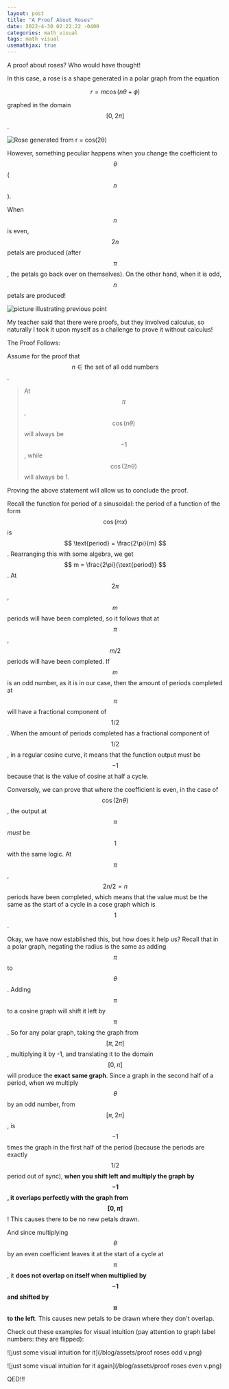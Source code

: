 ```yaml
---
layout: post
title: "A Proof About Roses"
date: 2022-4-30 02:22:22 -0400
categories: math visual
tags: math visual
usemathjax: true
---
```


A proof about roses? Who would have thought!

In this case, a rose is a shape generated in a polar graph from the equation

$$ r = m\cos(n \theta + \phi) $$

graphed in the domain $$ [0, 2\pi] $$.

![Rose generated from r = cos(2θ)](/blog/assets/rose.1.png)


However, something peculiar happens when you change the coefficient to $$ \theta $$ ($$ n $$).

When $$ n $$ is even, $$ 2n $$ petals are produced (after $$ \pi $$, the petals go back over on themselves). On the other hand, when it is odd, $$ n $$ petals are produced!

![picture illustrating previous point](/blog/assets/rose.2.png)

My teacher said that there were proofs, but they involved calculus, so naturally I took it upon myself as a challenge to prove it without calculus!

The Proof Follows:

Assume for the proof that $$ n \in \text{the set of all odd numbers} $$.

> At $$ \pi $$, $$ \cos(n\theta) $$ will always be $$ -1 $$, while $$ \cos(2n\theta) $$ will always be 1.

Proving the above statement will allow us to conclude the proof.

Recall the function for period of a sinusoidal: the period of a function of the form $$ \cos(mx) $$ is $$ \text{period} = \frac{2\pi}{m} $$. Rearranging this with some algebra, we get $$ m = \frac{2\pi}{\text{period}} $$. At $$ 2\pi $$, $$ m $$ periods will have been completed, so it follows that at $$ \pi $$, $$ m/2 $$ periods will have been completed. If $$ m $$ is an odd number, as it is in our case, then the amount of periods completed at $$ \pi $$ will have a fractional component of $$ 1/2 $$. When the amount of periods completed has a fractional component of $$ 1/2 $$, in a regular cosine curve, it means that the function output must be $$ -1 $$ because that is the value of cosine at half a cycle.

Conversely, we can prove that where the coefficient is even, in the case of $$ \cos(2n\theta) $$, the output at $$ \pi $$ *must* be $$ 1 $$ with the same logic. At $$ \pi $$, $$ 2n/2 = n $$ periods have been completed, which means that the value must be the same as the start of a cycle in a cose graph which is $$ 1 $$.

Okay, we have now established this, but how does it help us? Recall that in a polar graph, negating the radius is the same as adding $$ \pi $$ to $$ \theta $$. Adding $$ \pi $$ to a cosine graph will shift it left by $$ \pi $$. So for any polar graph, taking the graph from $$ [\pi, 2\pi] $$, multiplying it by -1, and translating it to the domain $$ [0, \pi] $$ will produce the **exact same graph**. Since a graph in the second half of a period, when we multiply $$ \theta $$ by an odd number, from $$ [\pi, 2\pi] $$, is $$ -1 $$ times the graph in the first half of the period (because the periods are exactly $$ 1/2 $$ period out of sync), **when you shift left and multiply the graph by $$ -1 $$, it overlaps perfectly with the graph from $$ [0, \pi] $$**! This causes there to be no new petals drawn.

And since multiplying $$ \theta $$ by an even coefficient leaves it at the start of a cycle at $$ \pi $$, it **does not overlap on itself when multiplied by $$ -1 $$ and shifted by $$ \pi $$ to the left**. This causes new petals to be drawn where they don't overlap.

Check out these examples for visual intuition (pay attention to graph label numbers: they are flipped):

![just some visual intuition for it](/blog/assets/proof roses odd v.png)

![just some visual intuition for it again](/blog/assets/proof roses even v.png)

QED!!!
